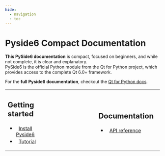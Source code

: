 ```yaml
---
hide:
  - navigation
  - toc
---
```



# Pyside6 Compact Documentation


**This PySide6 documentation** is compact, focused on beginners, and while not complete, it is clear and explanatory. <br> PySide6 is the official Python module from the Qt for Python project, which provides access to the complete Qt 6.0+ framework. 

For the **full Pyside6 documentation**, checkout the [Qt for Python docs](https://doc.qt.io/qtforpython-6/index.html).

<style type="text/css">
.font-item {
  font-size: 16px;
}
</style>

<style type="text/css">
ul li::marker {
  font-size: 20px; /* Adjust the size */
/* Optional: change the color */
}

</style>

<table style = "border: none; border_spacing: 0;">
  <tr>
    <td style="padding-right: 150px;">
      <span> <h2>Getting started</h2></span>
      <ul>
        <li><span class="font-item">&nbsp <a href="Installation_Guide">Install Pyside6 </a></span></li>
        <li><span class="font-item">&nbsp <a href="Tutorial"> Tutorial </a></span></li>
      </ul>
    </td>
    <td style="padding-right: 20px;">
      <span> <h2>Documentation</h2></span>
      <ul>
        <li><span class="font-item">&nbsp <a href="QtWidgets">API reference</a></span></li>
      </ul>
    </td>
                                       
  </tr>
</table>

<br></br>
<br></br>

